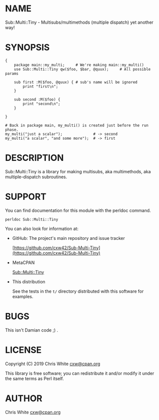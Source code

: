 # NAME

Sub::Multi::Tiny - Multisubs/multimethods (multiple dispatch) yet another way!

# SYNOPSIS

    {
        package main::my_multi;     # We're making main::my_multi()
        use Sub::Multi::Tiny qw($foo, $bar, @quux);     # All possible params

        sub first :M($foo, @quux) { # sub's name will be ignored
            print "first\n";
        }

        sub second :M($foo) {
            print "second\n";
        }

    }

    # Back in package main, my_multi() is created just before the run phase.
    my_multi("just a scalar");              # -> second
    my_multi("a scalar", "and some more");  # -> first

# DESCRIPTION

Sub::Multi::Tiny is a library for making multisubs, aka multimethods,
aka multiple-dispatch subroutines.

# SUPPORT

You can find documentation for this module with the perldoc command.

    perldoc Sub::Multi::Tiny

You can also look for information at:

- GitHub: The project's main repository and issue tracker

    [https://github.com/cxw42/Sub-Multi-Tiny](https://github.com/cxw42/Sub-Multi-Tiny)

- MetaCPAN

    [Sub::Multi::Tiny](https://metacpan.org/pod/Sub::Multi::Tiny)

- This distribution

    See the tests in the `t/` directory distributed with this software
    for examples.

# BUGS

This isn't Damian code ;) .

# LICENSE

Copyright (C) 2019 Chris White <cxw@cpan.org>

This library is free software; you can redistribute it and/or modify
it under the same terms as Perl itself.

# AUTHOR

Chris White <cxw@cpan.org>
